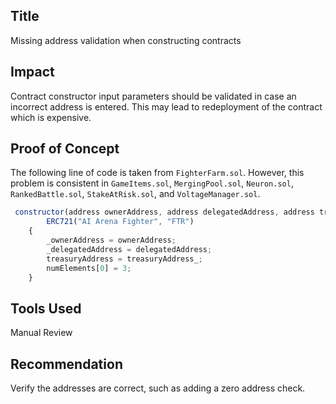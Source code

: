 ## Title
Missing address validation when constructing contracts

## Impact
Contract constructor input parameters should be validated in case an incorrect address is entered. This may lead to redeployment of the contract which is expensive.

## Proof of Concept
The following line of code is taken from `FighterFarm.sol`. However, this problem is consistent in `GameItems.sol`, `MergingPool.sol`, `Neuron.sol`, `RankedBattle.sol`, `StakeAtRisk.sol`, and `VoltageManager.sol`.

```javascript
 constructor(address ownerAddress, address delegatedAddress, address treasuryAddress_)
        ERC721("AI Arena Fighter", "FTR")
    {
        _ownerAddress = ownerAddress;
        _delegatedAddress = delegatedAddress;
        treasuryAddress = treasuryAddress_;
        numElements[0] = 3;
    } 
```

## Tools Used
Manual Review

## Recommendation
Verify the addresses are correct, such as adding a zero address check.